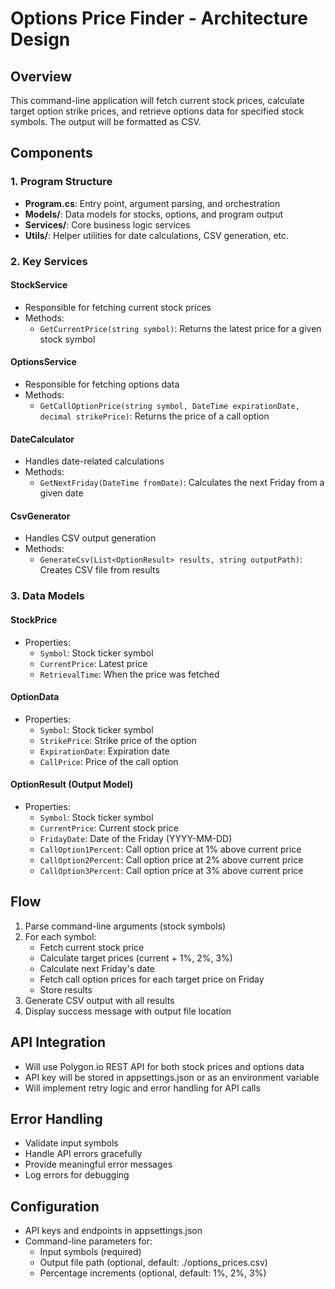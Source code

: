 # Options Price Finder - Architecture Design

## Overview
This command-line application will fetch current stock prices, calculate target option strike prices, and retrieve options data for specified stock symbols. The output will be formatted as CSV.

## Components

### 1. Program Structure
- **Program.cs**: Entry point, argument parsing, and orchestration
- **Models/**: Data models for stocks, options, and program output
- **Services/**: Core business logic services
- **Utils/**: Helper utilities for date calculations, CSV generation, etc.

### 2. Key Services

#### StockService
- Responsible for fetching current stock prices
- Methods:
  - `GetCurrentPrice(string symbol)`: Returns the latest price for a given stock symbol

#### OptionsService
- Responsible for fetching options data
- Methods:
  - `GetCallOptionPrice(string symbol, DateTime expirationDate, decimal strikePrice)`: Returns the price of a call option

#### DateCalculator
- Handles date-related calculations
- Methods:
  - `GetNextFriday(DateTime fromDate)`: Calculates the next Friday from a given date

#### CsvGenerator
- Handles CSV output generation
- Methods:
  - `GenerateCsv(List<OptionResult> results, string outputPath)`: Creates CSV file from results

### 3. Data Models

#### StockPrice
- Properties:
  - `Symbol`: Stock ticker symbol
  - `CurrentPrice`: Latest price
  - `RetrievalTime`: When the price was fetched

#### OptionData
- Properties:
  - `Symbol`: Stock ticker symbol
  - `StrikePrice`: Strike price of the option
  - `ExpirationDate`: Expiration date
  - `CallPrice`: Price of the call option

#### OptionResult (Output Model)
- Properties:
  - `Symbol`: Stock ticker symbol
  - `CurrentPrice`: Current stock price
  - `FridayDate`: Date of the Friday (YYYY-MM-DD)
  - `CallOption1Percent`: Call option price at 1% above current price
  - `CallOption2Percent`: Call option price at 2% above current price
  - `CallOption3Percent`: Call option price at 3% above current price

## Flow

1. Parse command-line arguments (stock symbols)
2. For each symbol:
   - Fetch current stock price
   - Calculate target prices (current + 1%, 2%, 3%)
   - Calculate next Friday's date
   - Fetch call option prices for each target price on Friday
   - Store results
3. Generate CSV output with all results
4. Display success message with output file location

## API Integration

- Will use Polygon.io REST API for both stock prices and options data
- API key will be stored in appsettings.json or as an environment variable
- Will implement retry logic and error handling for API calls

## Error Handling

- Validate input symbols
- Handle API errors gracefully
- Provide meaningful error messages
- Log errors for debugging

## Configuration

- API keys and endpoints in appsettings.json
- Command-line parameters for:
  - Input symbols (required)
  - Output file path (optional, default: ./options_prices.csv)
  - Percentage increments (optional, default: 1%, 2%, 3%)
